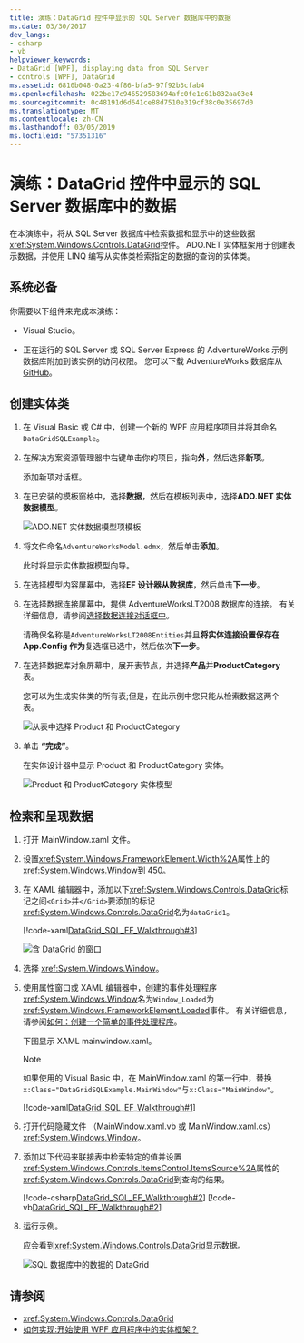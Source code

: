 ```yaml
---
title: 演练：DataGrid 控件中显示的 SQL Server 数据库中的数据
ms.date: 03/30/2017
dev_langs:
- csharp
- vb
helpviewer_keywords:
- DataGrid [WPF], displaying data from SQL Server
- controls [WPF], DataGrid
ms.assetid: 6810b048-0a23-4f86-bfa5-97f92b3cfab4
ms.openlocfilehash: 022be17c946529583694afc0fe1c61b832aa03e4
ms.sourcegitcommit: 0c48191d6d641ce88d7510e319cf38c0e35697d0
ms.translationtype: MT
ms.contentlocale: zh-CN
ms.lasthandoff: 03/05/2019
ms.locfileid: "57351316"
---
```

# <a name="walkthrough-display-data-from-a-sql-server-database-in-a-datagrid-control"></a>演练：DataGrid 控件中显示的 SQL Server 数据库中的数据

在本演练中，将从 SQL Server 数据库中检索数据和显示中的这些数据<xref:System.Windows.Controls.DataGrid>控件。 ADO.NET 实体框架用于创建表示数据，并使用 LINQ 编写从实体类检索指定的数据的查询的实体类。

## <a name="prerequisites"></a>系统必备

你需要以下组件来完成本演练：

-   Visual Studio。

-   正在运行的 SQL Server 或 SQL Server Express 的 AdventureWorks 示例数据库附加到该实例的访问权限。 您可以下载 AdventureWorks 数据库从[GitHub](https://github.com/Microsoft/sql-server-samples/releases)。

## <a name="create-entity-classes"></a>创建实体类

1.  在 Visual Basic 或 C# 中，创建一个新的 WPF 应用程序项目并将其命名`DataGridSQLExample`。

2.  在解决方案资源管理器中右键单击你的项目，指向**外**，然后选择**新项**。

     添加新项对话框。

3.  在已安装的模板窗格中，选择**数据**，然后在模板列表中，选择**ADO.NET 实体数据模型**。

     ![ADO.NET 实体数据模型项模板](../../wcf/feature-details/./media/ado-net-entity-data-model-item-template.png)

4.  将文件命名`AdventureWorksModel.edmx`，然后单击**添加**。

     此时将显示实体数据模型向导。

5.  在选择模型内容屏幕中，选择**EF 设计器从数据库**，然后单击**下一步**。

6.  在选择数据连接屏幕中，提供 AdventureWorksLT2008 数据库的连接。 有关详细信息，请参阅[选择数据连接对话框中](https://go.microsoft.com/fwlink/?LinkId=160190)。

    请确保名称是`AdventureWorksLT2008Entities`并且**将实体连接设置保存在 App.Config 作为**复选框已选中，然后依次**下一步**。

7.  在选择数据库对象屏幕中，展开表节点，并选择**产品**并**ProductCategory**表。

     您可以为生成实体类的所有表;但是，在此示例中您只能从检索数据这两个表。

     ![从表中选择 Product 和 ProductCategory](./media/datagrid-sql-ef-step4.png "DataGrid_SQL_EF_Step4")

8. 单击 **“完成”**。

     在实体设计器中显示 Product 和 ProductCategory 实体。

     ![Product 和 ProductCategory 实体模型](./media/datagrid-sql-ef-step5.png "DataGrid_SQL_EF_Step5")

## <a name="retrieve-and-present-the-data"></a>检索和呈现数据

1.  打开 MainWindow.xaml 文件。

2.  设置<xref:System.Windows.FrameworkElement.Width%2A>属性上的<xref:System.Windows.Window>到 450。

3.  在 XAML 编辑器中，添加以下<xref:System.Windows.Controls.DataGrid>标记之间`<Grid>`并`</Grid>`要添加的标记<xref:System.Windows.Controls.DataGrid>名为`dataGrid1`。

     [!code-xaml[DataGrid_SQL_EF_Walkthrough#3](~/samples/snippets/csharp/VS_Snippets_Wpf/DataGrid_SQL_EF_Walkthrough/CS/MainWindow.xaml#3)]

     ![含 DataGrid 的窗口](./media/datagrid-sql-ef-step6.png "DataGrid_SQL_EF_Step6")

4.  选择 <xref:System.Windows.Window>。

5.  使用属性窗口或 XAML 编辑器中，创建的事件处理程序<xref:System.Windows.Window>名为`Window_Loaded`为<xref:System.Windows.FrameworkElement.Loaded>事件。 有关详细信息，请参阅[如何：创建一个简单的事件处理程序](https://docs.microsoft.com/previous-versions/visualstudio/visual-studio-2010/bb675300(v=vs.100))。

     下图显示 XAML mainwindow.xaml。

    > [!NOTE]
    > 如果使用的 Visual Basic 中，在 MainWindow.xaml 的第一行中，替换`x:Class="DataGridSQLExample.MainWindow"`与`x:Class="MainWindow"`。

     [!code-xaml[DataGrid_SQL_EF_Walkthrough#1](~/samples/snippets/csharp/VS_Snippets_Wpf/DataGrid_SQL_EF_Walkthrough/CS/MainWindow.xaml#1)]

6.  打开代码隐藏文件 （MainWindow.xaml.vb 或 MainWindow.xaml.cs） <xref:System.Windows.Window>。

7.  添加以下代码来联接表中检索特定的值并设置<xref:System.Windows.Controls.ItemsControl.ItemsSource%2A>属性的<xref:System.Windows.Controls.DataGrid>到查询的结果。

     [!code-csharp[DataGrid_SQL_EF_Walkthrough#2](~/samples/snippets/csharp/VS_Snippets_Wpf/DataGrid_SQL_EF_Walkthrough/CS/MainWindow.xaml.cs#2)]
     [!code-vb[DataGrid_SQL_EF_Walkthrough#2](~/samples/snippets/visualbasic/VS_Snippets_Wpf/DataGrid_SQL_EF_Walkthrough/VB/MainWindow.xaml.vb#2)]

8.  运行示例。

     应会看到<xref:System.Windows.Controls.DataGrid>显示数据。

     ![SQL 数据库中的数据的 DataGrid](./media/datagrid-sql-ef-step7.png "DataGrid_SQL_EF_Step7")

## <a name="see-also"></a>请参阅

- <xref:System.Windows.Controls.DataGrid>
- [如何实现:开始使用 WPF 应用程序中的实体框架？](https://go.microsoft.com/fwlink/?LinkId=159868)
